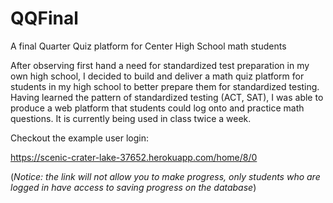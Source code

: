 # QQFinal
A final Quarter Quiz platform for Center High School math students

After observing first hand a need for standardized test preparation in my own high school, I decided to build and deliver a math quiz platform for students in my high school to better prepare them for standardized testing. Having learned the pattern of standardized testing (ACT, SAT), I was able to produce a web platform that students could log onto and practice math questions. It is currently being used in class twice a week. 

Checkout the example user login:

https://scenic-crater-lake-37652.herokuapp.com/home/8/0

(*Notice: the link will not allow you to make progress, only students who are logged in have access to saving progress on the database*)

